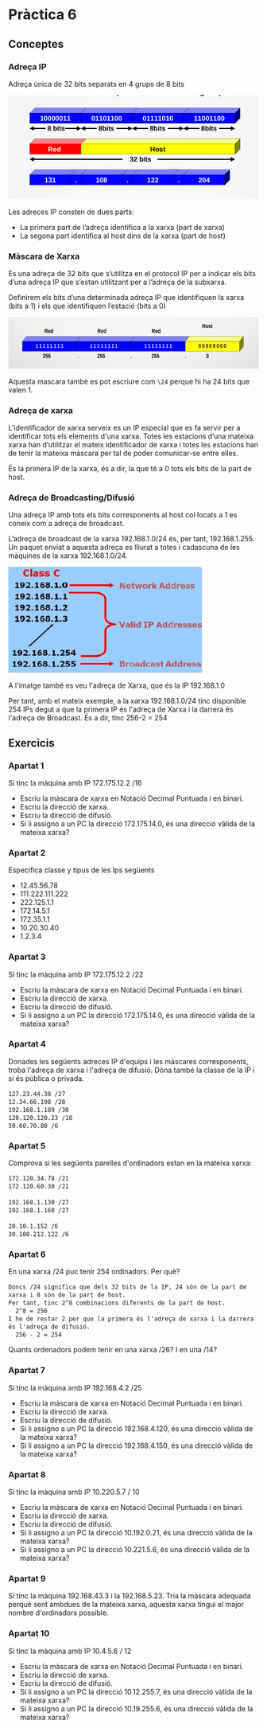 # Pràctica 6

## Conceptes

### Adreça IP

Adreça única de 32 bits separats en 4 grups de 8 bits

![images/p6_adreca_ip.png](images/p6_adreca_ip.png)

Les adreces IP consten de dues parts:

* La primera part de l’adreça identifica a  la xarxa (part de xarxa)
* La segona part identifica al host dins de la xarxa (part de host)

### Màscara de Xarxa

Es  una  adreça  de  32  bits  que  s’utilitza en el protocol IP per a indicar els bits d’una adreça IP que s’estan  utilitzant per a l’adreça de la subxarxa.

Definirem els bits d’una determinada adreça IP que  identifiquen  la  xarxa  (bits  a  1)  i  els  que identifiquen l’estació (bits a 0)

![images/p6_mascara_xarxa.png](images/p6_mascara_xarxa.png)

Aquesta mascara tambè es pot escriure com `\24` perque hi ha 24 bits que valen 1.

### Adreça de xarxa

L’identificador  de  xarxa serveix es un IP especial que es fa servir per a identificar tots els elements d'una xarxa. Totes les estacions d’una mateixa xarxa han d’utilitzar el mateix identificador de xarxa i totes les  estacions  han  de  tenir  la  mateixa  màscara per tal de poder comunicar-se entre elles.

És la primera IP de la xarxa, és a dir, la que té a 0 tots els bits de la part de host.


### Adreça de Broadcasting/Difusió

Una adreça IP amb tots els bits corresponents al host col·locats a 1 es coneix com a adreça de broadcast.

L’adreça   de   broadcast   de   la   xarxa 192.168.1.0/24 és, per tant, 192.168.1.255.
Un paquet enviat a aquesta adreça es lliurat a totes i cadascuna de les màquines de la xarxa 192.168.1.0/24.

![images/p6_broadcast.gif](images/p6_broadcast.gif)

A l'imatge també es veu l'adreça de Xarxa, que és la IP 192.168.1.0

Per tant, amb el mateix exemple, a la xarxa 192.168.1.0/24 tinc disponible 254 IPs degut a que la primera IP és l'adreça de Xarxa i la darrera és l'adreça de Broadcast. És a dir, tinc 256-2 = 254

## Exercicis

### Apartat 1

Si tinc la màquina amb IP 172.175.12.2 /16

* Escriu la màscara de xarxa en Notació Decimal Puntuada i en binari.
* Escriu la direcció de xarxa.
* Escriu la direcció de difusió.
* Si li assigno a un PC la direcció 172.175.14.0, és una direcció vàlida de la mateixa xarxa?

### Apartat 2

Especifica classe y tipus de les Ips següents

* 12.45.56.78
* 111.222.111.222
* 222.125.1.1
* 172.14.5.1
* 172.35.1.1
* 10.20.30.40
* 1.2.3.4

### Apartat 3

Si tinc la màquina amb IP 172.175.12.2 /22

* Escriu la màscara de xarxa en Notació Decimal Puntuada i en binari.
* Escriu la direcció de xarxa.
* Escriu la direcció de difusió.
* Si li assigno a un PC la direcció 172.175.14.0, és una direcció vàlida de la mateixa xarxa?

### Apartat 4

Donades les següents adreces IP d'equips i les màscares corresponents, troba l'adreça de xarxa i l'adreça de difusió. Dòna també la classe de la IP i si és pública o privada.

```
127.23.44.38 /27
12.34.66.198 /28
192.168.1.189 /30
120.120.120.23 /18
50.60.70.80 /6
```

### Apartat 5

Comprova si les següents parelles d'ordinadors estan en la mateixa xarxa:

```
172.120.34.78 /21
172.120.60.30 /21

192.168.1.130 /27
192.168.1.160 /27

20.10.1.152 /6
30.100.212.122 /6
```

### Apartat 6

En una xarxa /24 puc tenir 254 ordinadors. Per què?

    Doncs /24 significa que dels 32 bits de la IP, 24 són de la part de xarxa i 8 són de la part de host.
    Per tant, tinc 2^8 combinacions diferents de la part de host.
      2^8 = 256
    I he de restar 2 per que la primera és l'adreça de xarxa i la darrera és l'adreça de difusió.
      256 - 2 = 254

Quants ordenadors podem tenir en una xarxa /26? I en una /14?

### Apartat 7

Si tinc la màquina amb IP 192.168.4.2 /25

* Escriu la màscara de xarxa en Notació Decimal Puntuada i en binari.
* Escriu la direcció de xarxa.
* Escriu la direcció de difusió.
* Si li assigno a un PC la direcció 192.168.4.120, és una direcció vàlida de la mateixa xarxa?
* Si li assigno a un PC la direcció 192.168.4.150, és una direcció vàlida de la mateixa xarxa?


### Apartat 8

Si tinc la màquina amb IP 10.220.5.7 / 10

* Escriu la màscara de xarxa en Notació Decimal Puntuada i en binari.
* Escriu la direcció de xarxa.
* Escriu la direcció de difusió.
* Si li assigno a un PC la direcció 10.192.0.21, és una direcció vàlida de la mateixa xarxa?
* Si li assigno a un PC la direcció 10.221.5.6, és una direcció vàlida de la mateixa xarxa?

### Apartat 9

Si tinc la màquina 192.168.43.3 i la 192.168.5.23. Tria la màscara adequada perquè sent ambdues de la mateixa xarxa, aquesta xarxa tingui el major nombre d'ordinadors possible.


### Apartat 10

Si tinc la màquina amb IP 10.4.5.6 / 12

* Escriu la màscara de xarxa en Notació Decimal Puntuada i en binari.
* Escriu la direcció de xarxa.
* Escriu la direcció de difusió.
* Si li assigno a un PC la direcció 10.12.255.7, és una direcció vàlida de la mateixa xarxa?
* Si li assigno a un PC la direcció 10.19.255.6, és una direcció vàlida de la mateixa xarxa?
